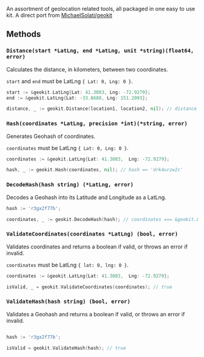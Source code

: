 An assortment of geolocation related tools, all packaged in one easy to use kit. A direct port from [MichaelSolati/geokit]("http//github.com/MichaelSolati/geokit")

## Methods

### `Distance(start *LatLng, end *LatLng, unit *string)(float64, error)`

Calculates the distance, in kilometers, between two coordinates.

`start` and `end` must be LatLng `{ Lat: 0, Lng: 0 }`.

```go
start := &geokit.LatLng{Lat: 41.3083, Lng: -72.9279};
end := &geokit.LatLng{Lat: -33.8688, Lng: 151.2093};

distance, _ := geokit.Distance(location1, location2, nil); // distance == 16082.811206563834
```

### `Hash(coordinates *LatLng, precision *int)(*string, error)`

Generates Geohash of coordinates.

`coordinates` must be LatLng `{ Lat: 0, Lng: 0 }`.

```go
coordinates := &geokit.LatLng{Lat: 41.3083,  Lng: -72.9279};

hash, _ := geokit.Hash(coordinates, nil); // hash == 'drk4urzw2c'
```

### `DecodeHash(hash string) (*LatLng, error)`

Decodes a Geohash into its Latitude and Longitude as a LatLng.

```go
hash := 'r3gx2f77b';

coordinates, _ := geokit.DecodeHash(hash); // coordinates === &geokit.LatLng{Lat: -33.86881113052368,  Lng: 151.2093186378479}
```

### `ValidateCoordinates(coordinates *LatLng) (bool, error)`

Validates coordinates and returns a boolean if valid, or throws an error if invalid.

`coordinates` must be LatLng `{ lat: 0, lng: 0 }`.

```go
coordinates := &geokit.LatLng{Lat: 41.3083,  Lng: -72.9279};

isValid, _ = geokit.ValidateCoordinates(coordinates); // true
```

### `ValidateHash(hash string) (bool, error)`

Validates a Geohash and returns a boolean if valid, or throws an error if invalid.

```go

hash := 'r3gx2f77b';

isValid = geokit.ValidateHash(hash); // true
```